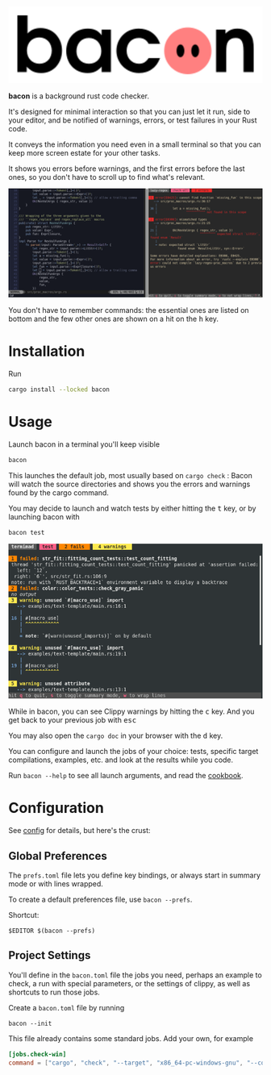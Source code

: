 
<p class=logo>
<img class=logo width=640px src="img/logo.svg">
</p>

**bacon** is a background rust code checker.

It's designed for minimal interaction so that you can just let it run, side to your editor, and be notified of warnings, errors, or test failures in your Rust code.

It conveys the information you need even in a small terminal so that you can keep more screen estate for your other tasks.

It shows you errors before warnings, and the first errors before the last ones, so you don't have to scroll up to find what's relevant.

![vi-and-bacon](img/vi-and-bacon.png)

You don't have to remember commands: the essential ones are listed on bottom and the few other ones are shown on a hit on the <kbd>h</kbd> key.

# Installation

Run

```bash
cargo install --locked bacon
```

# Usage

Launch bacon in a terminal you'll keep visible

```bash
bacon
```

This launches the default job, most usually based on `cargo check` :
Bacon will watch the source directories and shows you the errors and warnings found by the cargo command.

You may decide to launch and watch tests by either hitting the <kbd>t</kbd> key, or by launching bacon with

```bash
bacon test
```

![test](img/test.png)

While in bacon, you can see Clippy warnings by hitting the <kbd>c</kbd> key. And you get back to your previous job with <kbd>esc</kbd>

You may also open the `cargo doc` in your browser with the <kbd>d</kbd> key.

You can configure and launch the jobs of your choice: tests, specific target compilations, examples, etc. and look at the results while you code.

Run `bacon --help` to see all launch arguments, and read the [cookbook](cookbook).

# Configuration

See [config](config) for details, but here's the crust:

## Global Preferences

The `prefs.toml` file lets you define key bindings, or always start in summary mode or with lines wrapped.

To create a default preferences file, use `bacon --prefs`.

Shortcut:

    $EDITOR $(bacon --prefs)

## Project Settings

You'll define in the `bacon.toml` file the jobs you need, perhaps an example to check, a run with special parameters, or the settings of clippy, as well as shortcuts to run those jobs.

Create a `bacon.toml` file by running

    bacon --init

This file already contains some standard jobs. Add your own, for example

```toml
[jobs.check-win]
command = ["cargo", "check", "--target", "x86_64-pc-windows-gnu", "--color", "always"]
```
